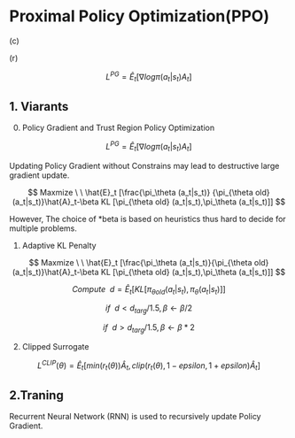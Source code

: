 # Proximal Policy Optimization(PPO)


(c)


(r)

$$ 
    L^{PG}= \hat{E}_t [\nabla log \pi (a_t|s_t) A_t]
$$

## 1. Viarants
  
  0) Policy Gradient and Trust Region Policy Optimization

$$ 
    L^{PG}= \hat{E}_t [\nabla log \pi (a_t|s_t) A_t]
$$

Updating Policy Gradient without Constrains may lead to destructive large gradient update. 



$$
Maxmize \ \ \hat{E}_t [\frac{\pi_\theta (a_t|s_t)} {\pi_{\theta old} (a_t|s_t)}\hat{A}_t-\beta KL [\pi_{\theta old} (a_t|s_t),\pi_\theta (a_t|s_t)]]
$$
 
However, The choice of  *beta is based on heuristics thus hard to decide for multiple problems.

  1) Adaptive KL Penalty

$$
Maxmize \ \ \hat{E}_t [\frac{\pi_\theta (a_t|s_t)}{\pi_{\theta old}(a_t|s_t)}\hat{A}_t-\beta KL [\pi_{\theta old} (a_t|s_t),\pi_\theta (a_t|s_t)]]
$$

$$ 
Compute \ \ d = \hat{E}_t[KL [\pi_{\theta old} (a_t|s_t),\pi_\theta (a_t|s_t)]]
$$
 
$$
if \ \ d < d_{targ}/1.5, \beta \leftarrow \beta / 2
$$

$$
if \ \ d > d_{targ}/1.5, \beta \leftarrow \beta * 2
$$

  2) Clipped Surrogate
 
$$
L^{CLIP} (\theta) = \hat{E}_t[min(r_t (\theta)) \hat{A}_t, clip(r_t (\theta) , 1-epsilon, 1+epsilon) \hat{A}_t]
$$


## 2.Traning

  Recurrent Neural Network (RNN) is used to recursively update Policy Gradient.
  

